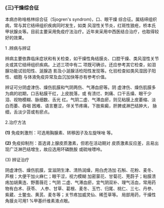 ### (三)干燥综合征

 本病亦称啥格林综合征（Sjogren's  syndrom)，口、眼干燥 综合征。属结缔组织病，常与其它结缔组织疾病同时发生，如类 风湿性关节炎，红斑性狼疮，桥本氏甲状腺炎等。目前主要采用免疫疗法治疗。近年来采用中西医结合治疗，也取得较好的效果。

  1 .辨病与辨证

 辨病主要依靠临床症状和有关检查，如干燥性角结膜炎、口腔干燥、类风湿性关节炎或其它结缔组织疾病。上述三项中有二 项既可确诊。还应参考其它检查，如泪腺功能试验阳性、涎腺造  影及小涎腺活检阳性发现等。化验检查如类风湿因子阳性、细胞 与体液免疫异常及血沉加快等亦有参考价值。

  辨证可分阴虚津伤、燥伤肌膜和气阴两伤、气滞血瘀等。阴  虚津伤、燥伤肌膜多为病的初期，口舌粘膜干红，上皮脱落，或 有溃烂、刺痛、口干舌燥、眼干少泪、视物模糊、脉细数、舌光 红。气阴二虚、气滞血瘀，则见粘膜上皮萎缩、淡白而萎、吞咽  困难、语言蹇涩，伴关节疼痛，下肢紫癜，肝脾或淋巴结肿大， 脉细，舌淡少苔或有瘀点。

  2.治疗方法

  **(1)**   免疫刺激剂：可选用胸腺素、转移因子及左旋咪唑 等。

   **(2)**   免疫抑制剂：首选肾上腺皮质激素，但若在活动期对 皮质激素反应差，且易出现广泛淋巴结增生，故应选用环磷酰胺 或硫唑嘌呤。

 (3) 辨证治疗

 阴虚津伤、燥伤肌膜，宜滋阴生津、清热润燥，用白虎汤加 石斛、花粉、麦冬、芦根；大便干加火麻仁；眼干涩，视力模糊 加密蒙花、甘菊花、茺蔚子；粘膜溃疡加胡黄连、野蔷薇花；气阴  二虚、气滞血瘀，宜气阴双补、理气活血，常用药物有白术、茯苓、  人参、甘草、葛根、麦冬、玉竹、归尾、桃仁、三七、丹参、 紫葳、土鳖虫、黄芪、麦冬等；关节疼加威灵仙、稀莶草等。 局部用药，干燥性角膜炎可用1 %甲基纤维素液点眼。